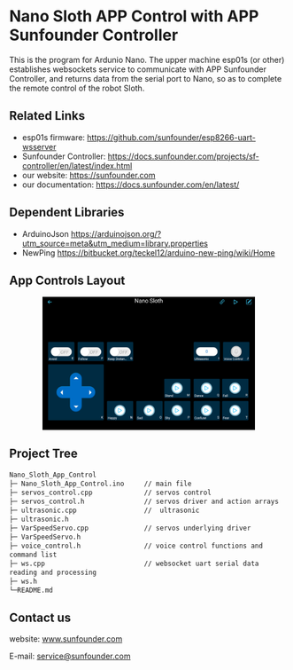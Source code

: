 # Nano Sloth APP Control with APP Sunfounder Controller

This is the program for Ardunio Nano. The upper machine esp01s (or other) establishes websockets service to communicate with APP Sunfounder Controller, and returns data from the serial port to Nano, so as to complete the remote control of the robot Sloth.

## Related Links

- esp01s firmware:
    https://github.com/sunfounder/esp8266-uart-wsserver
- Sunfounder Controller:
    https://docs.sunfounder.com/projects/sf-controller/en/latest/index.html
- our website:
    https://sunfounder.com
- our documentation:
    https://docs.sunfounder.com/en/latest/

## Dependent Libraries

- ArduinoJson
    https://arduinojson.org/?utm_source=meta&utm_medium=library.properties
- NewPing
    https://bitbucket.org/teckel12/arduino-new-ping/wiki/Home

## App Controls Layout
<div align="center">
    <img src="./SunFounder_Controller_Nano_Sloth.png" width="384" height="240" align="center"></img>
</div>

## Project Tree
    Nano_Sloth_App_Control
    ├─ Nano_Sloth_App_Control.ino     // main file
    ├─ servos_control.cpp             // servos control
    ├─ servos_control.h               // servos driver and action arrays
    ├─ ultrasonic.cpp                 //  ultrasonic
    ├─ ultrasonic.h
    ├─ VarSpeedServo.cpp              // servos underlying driver
    ├─ VarSpeedServo.h
    ├─ voice_control.h                // voice control functions and command list
    ├─ ws.cpp                         // websocket uart serial data reading and processing
    ├─ ws.h
    └─README.md


## Contact us
website:
    <a href="https://www.sunfounder.com" target="_blank">www.sunfounder.com</a>

E-mail:
    service@sunfounder.com